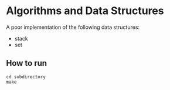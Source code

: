# Algorithms and Data Structures

A poor implementation of the following data structures:

* stack
* set

## How to run

```
cd subdirectory
make
```
